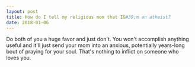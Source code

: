 ```yaml
---
layout: post
title: How do I tell my religious mom that I&#39;m an atheist?
date: 2018-01-06
---
```


<p>Do both of you a huge favor and just don't. You won't accomplish anything useful and it'll just send your mom into an anxious, potentially years-long bout of praying for your soul. That's nothing to inflict on someone who loves you.</p>
